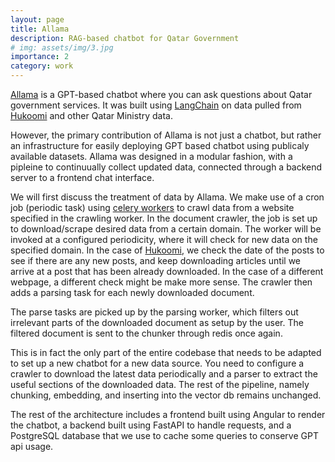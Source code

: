 ```yaml
---
layout: page
title: Allama
description: RAG-based chatbot for Qatar Government
# img: assets/img/3.jpg
importance: 2
category: work
---
```


[Allama](https://allama.ai/) is a GPT-based chatbot where you can ask questions about Qatar government services. It was built using [LangChain](https://www.langchain.com/) on data pulled from [Hukoomi](https://hukoomi.gov.qa/en/) and other Qatar Ministry data.

However, the primary contribution of Allama is not just a chatbot, but rather an infrastructure for easily deploying GPT based chatbot using publicaly available datasets. Allama was designed in a modular fashion, with a pipleine to continuually collect updated data, connected through a backend server to a frontend chat interface.

We will first discuss the treatment of data by Allama. We make use of a cron job (periodic task) using [celery workers](https://docs.celeryq.dev/en/stable/getting-started/introduction.html) to crawl data from a website specified in the crawling worker. In the document crawler, the job is set up to download/scrape desired data from a certain domain. The worker will be invoked at a configured periodicity, where it will check for new data on the specified domain. In the case of [Hukoomi](https://hukoomi.gov.qa/en/), we check the date of the posts to see if there are any new posts, and keep downloading articles until we arrive at a post that has been already downloaded. In the case of a different webpage, a different check might be make more sense. The crawler then adds a parsing task for each newly downloaded document.

The parse tasks are picked up by the parsing worker, which filters out irrelevant parts of the downloaded document as setup by the user. The filtered document is sent to the chunker through redis once again.

This is in fact the only part of the entire codebase that needs to be adapted to set up a new chatbot for a new data source. You need to configure a crawler to download the latest data periodically and a parser to extract the useful sections of the downloaded data. The rest of the pipeline, namely chunking, embedding, and inserting into the vector db remains unchanged.

The rest of the architecture includes a frontend built using Angular to render the chatbot, a backend built using FastAPI to handle requests, and a PostgreSQL database that we use to cache some queries to conserve GPT api usage.
